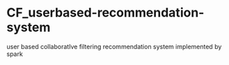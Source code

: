 # CF_userbased-recommendation-system
user based collaboratIve filtering recommendation system implemented by spark
